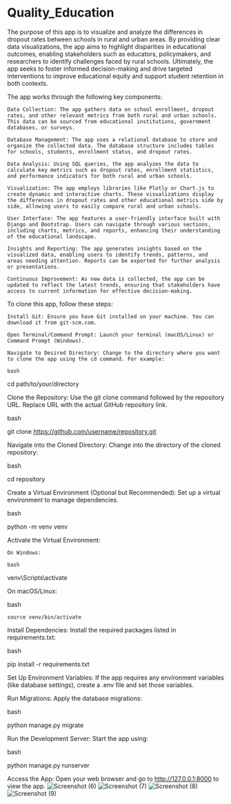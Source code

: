 # Quality_Education
The purpose of this app is to visualize and analyze the differences in dropout rates between schools in rural and urban areas. By providing clear data visualizations, the app aims to highlight disparities in educational outcomes, enabling stakeholders such as educators, policymakers, and researchers to identify challenges faced by rural schools. Ultimately, the app seeks to foster informed decision-making and drive targeted interventions to improve educational equity and support student retention in both contexts.

The app works through the following key components:

    Data Collection: The app gathers data on school enrollment, dropout rates, and other relevant metrics from both rural and urban schools. This data can be sourced from educational institutions, government databases, or surveys.

    Database Management: The app uses a relational database to store and organize the collected data. The database structure includes tables for schools, students, enrollment status, and dropout rates.

    Data Analysis: Using SQL queries, the app analyzes the data to calculate key metrics such as dropout rates, enrollment statistics, and performance indicators for both rural and urban schools.

    Visualization: The app employs libraries like Plotly or Chart.js to create dynamic and interactive charts. These visualizations display the differences in dropout rates and other educational metrics side by side, allowing users to easily compare rural and urban schools.

    User Interface: The app features a user-friendly interface built with Django and Bootstrap. Users can navigate through various sections, including charts, metrics, and reports, enhancing their understanding of the educational landscape.

    Insights and Reporting: The app generates insights based on the visualized data, enabling users to identify trends, patterns, and areas needing attention. Reports can be exported for further analysis or presentations.

    Continuous Improvement: As new data is collected, the app can be updated to reflect the latest trends, ensuring that stakeholders have access to current information for effective decision-making.

To clone this app, follow these steps:

    Install Git: Ensure you have Git installed on your machine. You can download it from git-scm.com.

    Open Terminal/Command Prompt: Launch your terminal (macOS/Linux) or Command Prompt (Windows).

    Navigate to Desired Directory: Change to the directory where you want to clone the app using the cd command. For example:

    bash

cd path/to/your/directory

Clone the Repository: Use the git clone command followed by the repository URL. Replace URL with the actual GitHub repository link.

bash

git clone https://github.com/username/repository.git

Navigate into the Cloned Directory: Change into the directory of the cloned repository:

bash

cd repository

Create a Virtual Environment (Optional but Recommended): Set up a virtual environment to manage dependencies.

bash

python -m venv venv

Activate the Virtual Environment:

    On Windows:

    bash

venv\Scripts\activate

On macOS/Linux:

bash

    source venv/bin/activate

Install Dependencies: Install the required packages listed in requirements.txt:

bash

pip install -r requirements.txt

Set Up Environment Variables: If the app requires any environment variables (like database settings), create a .env file and set those variables.

Run Migrations: Apply the database migrations:

bash

python manage.py migrate

Run the Development Server: Start the app using:

bash

python manage.py runserver

Access the App: Open your web browser and go to http://127.0.0.1:8000 to view the app.
![Screenshot (6)](https://github.com/user-attachments/assets/4e5337d5-0240-41d4-97f5-3a8ca6549c8f)
![Screenshot (7)](https://github.com/user-attachments/assets/ccaed040-63f6-4eaa-952e-1208b53e2e2c)
![Screenshot (8)](https://github.com/user-attachments/assets/a4b5a380-b180-4f1b-b5de-b2dd8de08c2f)
![Screenshot (9)](https://github.com/user-attachments/assets/ad10fb85-6233-48da-b821-03f898d56000)

